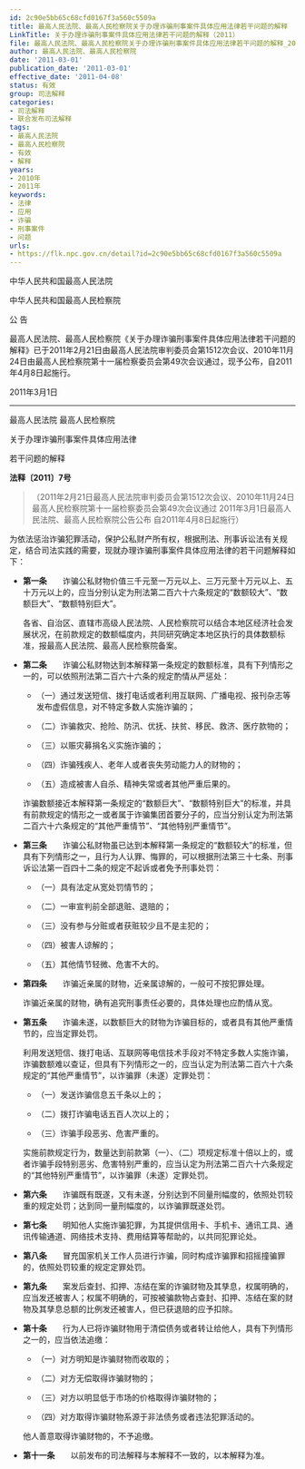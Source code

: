 ```yaml
---
id: 2c90e5bb65c68cfd0167f3a560c5509a
title: 最高人民法院、最高人民检察院关于办理诈骗刑事案件具体应用法律若干问题的解释
LinkTitle: 关于办理诈骗刑事案件具体应用法律若干问题的解释（2011）
file: 最高人民法院、最高人民检察院关于办理诈骗刑事案件具体应用法律若干问题的解释_20110301_2c90e5bb65c68cfd0167f3a560c5509a.docx
author: 最高人民法院、最高人民检察院
date: '2011-03-01'
publication_date: '2011-03-01'
effective_date: '2011-04-08'
status: 有效
group: 司法解释
categories:
- 司法解释
- 联合发布司法解释
tags:
- 最高人民法院
- 最高人民检察院
- 有效
- 解释
years:
- 2010年
- 2011年
keywords:
- 法律
- 应用
- 诈骗
- 刑事案件
- 问题
urls:
- https://flk.npc.gov.cn/detail?id=2c90e5bb65c68cfd0167f3a560c5509a
---
```


中华人民共和国最高人民法院

中华人民共和国最高人民检察院

公 告

最高人民法院、最高人民检察院《关于办理诈骗刑事案件具体应用法律若干问题的解释》已于2011年2月21日由最高人民法院审判委员会第1512次会议、2010年11月24日由最高人民检察院第十一届检察委员会第49次会议通过，现予公布，自2011年4月8日起施行。

2011年3月1日

---

最高人民法院 最高人民检察院

关于办理诈骗刑事案件具体应用法律

若干问题的解释

**法释〔2011〕7号**

> （2011年2月21日最高人民法院审判委员会第1512次会议、2010年11月24日最高人民检察院第十一届检察委员会第49次会议通过 2011年3月1日最高人民法院、最高人民检察院公告公布 自2011年4月8日起施行）

为依法惩治诈骗犯罪活动，保护公私财产所有权，根据刑法、刑事诉讼法有关规定，结合司法实践的需要，现就办理诈骗刑事案件具体应用法律的若干问题解释如下：

- **第一条**　　诈骗公私财物价值三千元至一万元以上、三万元至十万元以上、五十万元以上的，应当分别认定为刑法第二百六十六条规定的“数额较大”、“数额巨大”、“数额特别巨大”。

  各省、自治区、直辖市高级人民法院、人民检察院可以结合本地区经济社会发展状况，在前款规定的数额幅度内，共同研究确定本地区执行的具体数额标准，报最高人民法院、最高人民检察院备案。

- **第二条**　　诈骗公私财物达到本解释第一条规定的数额标准，具有下列情形之一的，可以依照刑法第二百六十六条的规定酌情从严惩处：

  - （一）通过发送短信、拨打电话或者利用互联网、广播电视、报刊杂志等发布虚假信息，对不特定多数人实施诈骗的；

  - （二）诈骗救灾、抢险、防汛、优抚、扶贫、移民、救济、医疗款物的；

  - （三）以赈灾募捐名义实施诈骗的；

  - （四）诈骗残疾人、老年人或者丧失劳动能力人的财物的；

  - （五）造成被害人自杀、精神失常或者其他严重后果的。

  诈骗数额接近本解释第一条规定的“数额巨大”、“数额特别巨大”的标准，并具有前款规定的情形之一或者属于诈骗集团首要分子的，应当分别认定为刑法第二百六十六条规定的“其他严重情节”、“其他特别严重情节”。

- **第三条**　　诈骗公私财物虽已达到本解释第一条规定的“数额较大”的标准，但具有下列情形之一，且行为人认罪、悔罪的，可以根据刑法第三十七条、刑事诉讼法第一百四十二条的规定不起诉或者免予刑事处罚：

  - （一）具有法定从宽处罚情节的；

  - （二）一审宣判前全部退赃、退赔的；

  - （三）没有参与分赃或者获赃较少且不是主犯的；

  - （四）被害人谅解的；

  - （五）其他情节轻微、危害不大的。

- **第四条**　　诈骗近亲属的财物，近亲属谅解的，一般可不按犯罪处理。

  诈骗近亲属的财物，确有追究刑事责任必要的，具体处理也应酌情从宽。

- **第五条**　　诈骗未遂，以数额巨大的财物为诈骗目标的，或者具有其他严重情节的，应当定罪处罚。

  利用发送短信、拨打电话、互联网等电信技术手段对不特定多数人实施诈骗，诈骗数额难以查证，但具有下列情形之一的，应当认定为刑法第二百六十六条规定的“其他严重情节”，以诈骗罪（未遂）定罪处罚：

  - （一）发送诈骗信息五千条以上的；

  - （二）拨打诈骗电话五百人次以上的；

  - （三）诈骗手段恶劣、危害严重的。

  实施前款规定行为，数量达到前款第（一）、（二）项规定标准十倍以上的，或者诈骗手段特别恶劣、危害特别严重的，应当认定为刑法第二百六十六条规定的“其他特别严重情节”，以诈骗罪（未遂）定罪处罚。

- **第六条**　　诈骗既有既遂，又有未遂，分别达到不同量刑幅度的，依照处罚较重的规定处罚；达到同一量刑幅度的，以诈骗罪既遂处罚。

- **第七条**　　明知他人实施诈骗犯罪，为其提供信用卡、手机卡、通讯工具、通讯传输通道、网络技术支持、费用结算等帮助的，以共同犯罪论处。

- **第八条**　　冒充国家机关工作人员进行诈骗，同时构成诈骗罪和招摇撞骗罪的，依照处罚较重的规定定罪处罚。

- **第九条**　　案发后查封、扣押、冻结在案的诈骗财物及其孳息，权属明确的，应当发还被害人；权属不明确的，可按被骗款物占查封、扣押、冻结在案的财物及其孳息总额的比例发还被害人，但已获退赔的应予扣除。

- **第十条**　　行为人已将诈骗财物用于清偿债务或者转让给他人，具有下列情形之一的，应当依法追缴：

  - （一）对方明知是诈骗财物而收取的；

  - （二）对方无偿取得诈骗财物的；

  - （三）对方以明显低于市场的价格取得诈骗财物的；

  - （四）对方取得诈骗财物系源于非法债务或者违法犯罪活动的。

  他人善意取得诈骗财物的，不予追缴。

- **第十一条**　　以前发布的司法解释与本解释不一致的，以本解释为准。
